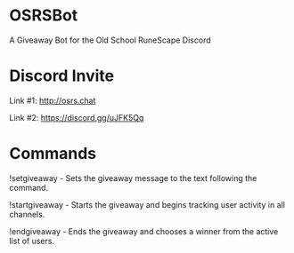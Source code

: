 # OSRSBot
A Giveaway Bot for the Old School RuneScape Discord

# Discord Invite
Link #1: http://osrs.chat

Link #2: https://discord.gg/uJFK5Qq

# Commands
!setgiveaway - Sets the giveaway message to the text following the command.

!startgiveaway - Starts the giveaway and begins tracking user activity in all channels.

!endgiveaway - Ends the giveaway and chooses a winner from the active list of users.
